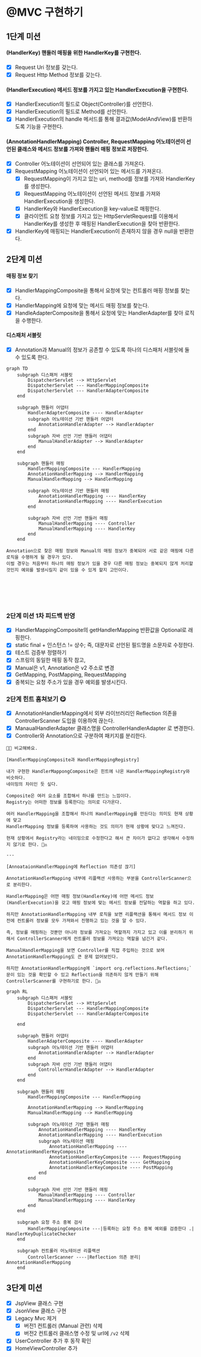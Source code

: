 # @MVC 구현하기

## 1단계 미션

#### (HandlerKey) 핸들러 매핑을 위한 HandlerKey를 구현한다.

- [x] Request Uri 정보를 갖는다.
- [x] Request Http Method 정보를 갖는다.

#### (HandlerExecution) 메서드 정보를 가지고 있는 HandlerExecution을 구현한다.

- [x] HandlerExecution의 필드로 Object(Controller)를 선언한다.
- [x] HandlerExecution의 필드로 Method를 선언한다.
- [x] HandlerExecution의 handle 메서드를 통해 결과값(ModelAndView)를 반환하도록 기능을 구현한다.

#### (AnnotationHandlerMapping) Controller, RequestMapping 어노테이션이 선언된 클래스와 메서드 정보를 가져와 핸들러 매핑 정보로 저장한다.

- [x] Controller 어노테이션이 선언되어 있는 클래스를 가져온다.
- [x] RequestMapping 어노테이션이 선언되어 있는 메서드를 가져온다.
    - [x] RequestMapping이 가지고 있는 uri, method를 정보를 가져와 HandlerKey를 생성한다.
    - [x] RequestMapping 어노테이션이 선언된 메서드 정보를 가져와 HandlerExecution을 생성한다.
    - [x] HandlerKey와 HandlerExecution을 key-value로 매핑한다.
    - [x] 클라이언트 요청 정보를 가지고 있는 HttpServletRequest를 이용해서 HandlerKey를 생성한 후 매핑된 HandlerExecution을 찾아 반환한다.
- [x] HandlerKey에 매핑되는 HandlerExecution이 존재하지 않을 경우 null을 반환한다.

## 2단계 미션

#### 매핑 정보 찾기

- [x] HandlerMappingComposite을 통해서 요청에 맞는 컨트롤러 매핑 정보를 찾는다.
- [x] HandlerMapping에 요청에 맞는 메서드 매핑 정보를 찾는다.
- [x] HandleAdapterComposite을 통해서 요청에 맞는 HandlerAdapter를 찾아 로직을 수행한다.

#### 디스패처 서블릿

- [x] Annotation과 Manual의 정보가 공존할 수 있도록 하나의 디스패처 서블릿에 둘 수 있도록 한다.

```mermaid
graph TD
    subgraph 디스패처 서블릿
        DispatcherServlet --> HttpServlet
        DispatcherServlet --- HandlerMappingComposite
        DispatcherServlet --- HandlerAdapterComposite
    end

    subgraph 핸들러 어댑터
        HandlerAdapterComposite ---- HandlerAdapter
        subgraph 어노테이션 기반 핸들러 어댑터
            AnnotationHandlerAdapter --> HandlerAdapter
        end
        subgraph 자바 선언 기반 핸들러 어댑터
            ManualHandlerAdapter --> HandlerAdapter
        end
    end

    subgraph 핸들러 매핑
        HandlerMappingComposite --- HandlerMapping
        AnnotationHandlerMapping --> HandlerMapping
        ManualHandlerMapping --> HandlerMapping

        subgraph 어노테이션 기반 핸들러 매핑
            AnnotationHandlerMapping ---- HandlerKey
            AnnotationHandlerMapping ---- HandlerExecution
        end

        subgraph 자바 선언 기반 핸들러 매핑
            ManualHandlerMapping ---- Controller
            ManualHandlerMapping ---- HandlerKey
        end
    end
```

```text
Annotation으로 찾은 매핑 정보와 Manual의 매핑 정보가 중복되어 서로 같은 매핑에 다른 로직을 수행하게 될 경우가 있다.
이럴 경우는 처음부터 하나의 매핑 정보가 있을 경우 다른 매핑 정보는 중복되지 않게 처리할 것인지 예외를 발생시킬지 같이 있을 수 있게 할지 고민이다.


```

<br>
<br>
<br>

### 2단계 미션 1차 피드백 반영

- [x] HandlerMappingComposite의 getHandlerMapping 반환값을 Optional로 래핑한다.
- [x] static final + 인스턴스 != 상수; 즉, 대문자로 선언된 필드명을 소문자로 수정한다.
- [x] 테스트 검증부 정렬하기
- [x] 스프링의 동일한 매핑 동작 참고,
- [x] Manual은 v1, Annotation은 v2 주소로 변경
- [x] GetMapping, PostMapping, RequestMapping
- [x] 중복되는 요청 주소가 있을 경우 예외를 발생시킨다.

### 2단계 힌트 훔쳐보기 😋

- [x] AnnotationHandlerMapping에서 외부 라이브러리인 Reflection 의존을 ControllerScanner 도입을 이용하여 끊는다.
- [x] ManaualHandlerAdapter 클래스명을 ControllerHandlerAdapter 로 변경한다.
- [x] Controller와 Annotation으로 구분하여 패키지를 분리한다.

```text
👨‍🚀 비교해봐요.

[HandlerMappingComposite과 HandlerMappingRegistry]

내가 구현한 HandlerMappongComposite은 힌트에 나온 HandlerMappingRegistry와 비슷하다.
네이밍의 차이인 듯 싶다.

Composite은 여러 요소를 조합해서 하나를 만드는 느낌이다.
Registry는 어떠한 정보를 등록한다는 의미로 다가온다.

여러 HandlerMapping을 조합해서 하나의 HandlerMapping를 만든다는 의미도 현재 상황에 맞고 
HandlerMapping 정보를 등록하여 사용하는 것도 의미가 현재 상황에 맞다고 느껴진다.

현재 상황에서 Registry라는 네이밍으로 수정한다고 해서 큰 차이가 없다고 생각해서 수정하지 않기로 한다. 🧑‍⚖️ 

---

[AnnoataionHandlerMapping에 Reflection 의존성 끊기]

AnnotationHandlerMapping 내부에 리플랙션 사용하는 부분을 ControllerScanner으로 분리한다.

HandlerMapping은 어떤 매핑 정보(HandlerKey)에 어떤 메서드 정보(HandlerExecution)을 갖고 매핑 정보에 맞는 메서드 정보를 전달하는 역할을 하고 있다.

하지만 AnnotationHandlerMapping 내부 로직을 보면 리플랙션을 통해서 메서드 정보 이전에 컨트롤러 정보를 모두 가져와서 진행하고 있는 것을 알 수 있다.

즉, 정보를 매핑하는 것뿐만 아니라 정보를 가져오는 역할까지 가지고 있고 이를 분리하기 위해서 ControllerScanner에게 컨트롤러 정보를 가져오는 역할을 넘긴거 같다.

ManualHandlerMapping을 보면 Controller를 직접 주입하는 것으로 보여 AnnotationHandlerMapping도 큰 문제 없어보인다.

하지만 AnnotationHandlerMapping에 `import org.reflections.Reflections;` 문이 있는 것을 확인할 수 있고 Reflection을 의존하지 않게 만들기 위해 ControllerScanner를 구현하기로 한다. 🧑‍⚖️

```

```mermaid
graph RL
    subgraph 디스패처 서블릿
        DispatcherServlet --> HttpServlet
        DispatcherServlet --- HandlerMappingComposite
        DispatcherServlet --- HandlerAdapterComposite

    end

    subgraph 핸들러 어댑터
        HandlerAdapterComposite ---- HandlerAdapter
        subgraph 어노테이션 기반 핸들러 어댑터
            AnnotationHandlerAdapter --> HandlerAdapter
        end
        subgraph 자바 선언 기반 핸들러 어댑터
            ControllerHandlerAdapter --> HandlerAdapter
        end
    end

    subgraph 핸들러 매핑
        HandlerMappingComposite --- HandlerMapping

        AnnotationHandlerMapping --> HandlerMapping
        ManualHandlerMapping --> HandlerMapping

        subgraph 어노테이션 기반 핸들러 매핑
            AnnotationHandlerMapping ---- HandlerKey
            AnnotationHandlerMapping ---- HandlerExecution
            subgraph 어노테이션 매핑
                AnnotationHandlerMapping ---- AnnotationHandlerKeyComposite
                AnnotationHandlerKeyComposite ---- RequestMapping
                AnnotationHandlerKeyComposite ---- GetMapping
                AnnotationHandlerKeyComposite ---- PostMapping
            end
        end

        subgraph 자바 선언 기반 핸들러 매핑
            ManualHandlerMapping ---- Controller
            ManualHandlerMapping ---- HandlerKey
        end
    end

    subgraph 요청 주소 중복 검사
        HandlerMappingComposite ---|등록하는 요청 주소 중복 예외를 검증한다 .| HandlerKeyDuplicateChecker
    end

    subgraph 컨트롤러 어노테이션 리플랙션
        ControllerScanner ----|Reflection 의존 분리| AnnotationHandlerMapping
    end
```

## 3단계 미션

- [x] JspView 클래스 구현
- [x] JsonView 클래스 구현
- [x] Legacy Mvc 제거
  - [x] 버전1 컨트롤러 (Manual 관련) 삭제
  - [x] 버전2 컨트롤러 클래스명 수정 및 url에 `/v2` 삭제
- [x] UserController 추가 후 동작 확인
- [x] HomeViewController 추가 
